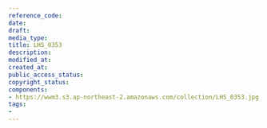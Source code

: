 ```yaml
---
reference_code: 
date: 
draft: 
media_type: 
title: LHS_0353
description: 
modified_at: 
created_at: 
public_access_status: 
copyright_status: 
components:
- https://wwm3.s3.ap-northeast-2.amazonaws.com/collection/LHS_0353.jpg
tags:
- 
---
```

